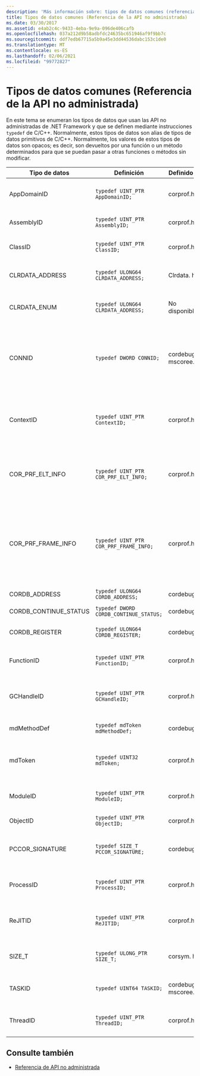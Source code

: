 ```yaml
---
description: 'Más información sobre: tipos de datos comunes (referencia de la API no administrada)'
title: Tipos de datos comunes (Referencia de la API no administrada)
ms.date: 03/30/2017
ms.assetid: e4ab2c4c-9433-4eba-9e9a-096de406cafb
ms.openlocfilehash: 037a212d9b58adbfdc24635bc651946af9f9bb7c
ms.sourcegitcommit: ddf7edb67715a5b9a45e3dd44536dabc153c1de0
ms.translationtype: MT
ms.contentlocale: es-ES
ms.lasthandoff: 02/06/2021
ms.locfileid: "99772827"
---
```

# <a name="common-data-types-unmanaged-api-reference"></a>Tipos de datos comunes (Referencia de la API no administrada)

En este tema se enumeran los tipos de datos que usan las API no administradas de .NET Framework y que se definen mediante instrucciones `typedef` de C/C++. Normalmente, estos tipos de datos son alias de tipos de datos primitivos de C/C++. Normalmente, los valores de estos tipos de datos son opacos; es decir, son devueltos por una función o un método determinados para que se puedan pasar a otras funciones o métodos sin modificar.  
  
|Tipo de datos|Definición|Definido en|Descripción|  
|---------------|----------------|----------------|-----------------|  
|AppDomainID|`typedef UINT_PTR AppDomainID;`|corprof.h|Identificador de un dominio de aplicación.|  
|AssemblyID|`typedef UINT_PTR AssemblyID;`|corprof.h|Identificador de un ensamblado.|  
|ClassID|`typedef UINT_PTR ClassID;`|corprof.h|Identificador de una clase administrada.|  
|CLRDATA_ADDRESS|`typedef ULONG64 CLRDATA_ADDRESS;`|Clrdata. h|Una dirección de memoria de 64 bits.|
|CLRDATA_ENUM|`typedef ULONG64 CLRDATA_ADDRESS;`|No disponible|Una dirección de memoria de 64 bits.|
|CONNID|`typedef DWORD CONNID;`|cordebug.h, mscoree.h|Identificador de conexión de un subproceso que se conecta a una instancia de Microsoft SQL Server.|  
|ContextID|`typedef UINT_PTR ContextID;`|corprof.h|Identificador del contexto asociado a un subproceso administrado determinado.|  
|COR_PRF_ELT_INFO|`typedef UINT_PTR COR_PRF_ELT_INFO;`|corprof.h|Controlador opaco que representa información sobre un marco de pila determinado.|  
|COR_PRF_FRAME_INFO|`typedef UINT_PTR COR_PRF_FRAME_INFO;`|corprof.h|Controlador opaco que apunta a un marco de pila. Es válido solo durante la devolución de llamada a la que se pasa.|  
|CORDB_ADDRESS|`typedef ULONG64 CORDB_ADDRESS;`|cordebug.h|Dirección en memoria.|  
|CORDB_CONTINUE_STATUS|`typedef DWORD CORDB_CONTINUE_STATUS;`|cordebug.h|Estado de la continuación.|  
|CORDB_REGISTER|`typedef ULONG64 CORDB_REGISTER;`|cordebug.h|Valor de un registro de CPU.|
|FunctionID|`typedef UINT_PTR FunctionID;`|corprof.h|Identificador de una función o un método.|  
|GCHandleID|`typedef UINT_PTR GCHandleID;`|corprof.h|Controlador de recolección de elementos no utilizados.|  
|mdMethodDef|`typedef mdToken mdMethodDef;`|cordebug.h|Token de definición de método.|
|mdToken|`typedef UINT32 mdToken;`|corprof.h|Un token de metadatos (una fila en una tabla de metadatos).|  
|ModuleID|`typedef UINT_PTR ModuleID;`|corprof.h|Identificador de un módulo de ensamblado.|  
|ObjectID|`typedef UINT_PTR ObjectID;`|corprof.h|Identificador de un objeto.|  
|PCCOR_SIGNATURE|`typedef SIZE_T PCCOR_SIGNATURE;`|cordebug.h|Un puntero a un miembro o a una firma de metadatos.|
|ProcessID|`typedef UINT_PTR ProcessID;`|corprof.h|Identificador de un proceso administrado.|  
|ReJITID|`typedef UINT_PTR ReJITID;`|corprof.h|Identificador de una función con compilación JIT .|  
|SIZE_T|`typedef ULONG_PTR SIZE_T;`|corsym. h|Un puntero a una dirección de memoria de 64 bits.|
|TASKID|`typedef UINT64 TASKID;`|cordebug.h, mscoree.h|Identificador de una instancia de [ICLRTask](./hosting/iclrtask-interface.md) .|  
|ThreadID|`typedef UINT_PTR ThreadID;`|corprof.h|Identificador de un subproceso administrado.|  
  
## <a name="see-also"></a>Consulte también

- [Referencia de API no administrada](index.md)
